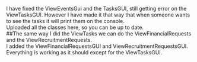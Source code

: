 I have fixed the ViewEventsGui and the TasksGUI, still getting error on the ViewTasksGUI.  However I have made it that way that when someone wants to see the tasks it will print them on the console.  
Uploaded all the classes here, so you can be up to date.  
##The same way I did the ViewTasks we can do the ViewFinancialRequests and the ViewRecruitmentRequests.  
I added the ViewFinancialRequestsGUI and ViewRecruitmentRequestsGUI. Everything is working as it should except for the ViewTasksGUI.  
